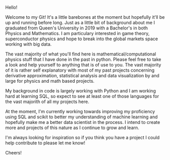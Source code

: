 Hello! 

  Welcome to my Git! It's a little barebones at the moment but hopefully it'll be up and running before long. Just as a little bit
of background about me I graduated from Queen's University in 2019 with a Bachelor's in both Physics and Mathematics. I am particulary
interested in game theory, superconductor physics and hope to break into the global markets space working with big data.

  The vast majority of what you'll find here is mathematical/computational physics stuff that I have done in the past in python. Please feel free to take a look and help yourself to anything that is of use to you. The vast majority of it is rather self explanatory with most of my past projects concerning derivative approximation, statistical analysis and data visualization by and large for physics and math based projects.

  My background in code is largely working with Python and I am working hard at learning SQL, so expect to see at least one of those languages for the vast majorith of all my projects here. 

  At the moment, I'm currently working towards improving my proficiency using SQL and scikit to better my understanding of machine learning and hopefully make me a better data scientist in the process. I intend to create more and projects of this nature as I continue to grow and learn.

  I'm always looking for inspiration so if you think you have a project I could help contribute to please let me know!

Cheers!

